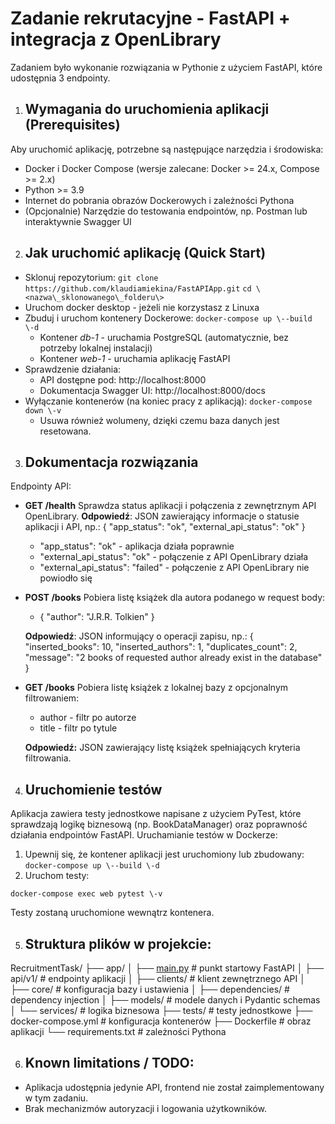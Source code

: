 # Zadanie rekrutacyjne \- FastAPI \+ integracja z OpenLibrary

Zadaniem było wykonanie rozwiązania w Pythonie z użyciem FastAPI, które udostępnia 3 endpointy.

1. ## Wymagania do uruchomienia aplikacji (Prerequisites)

Aby uruchomić aplikację, potrzebne są następujące narzędzia i środowiska:

* Docker i Docker Compose (wersje zalecane: Docker \>= 24.x, Compose \>= 2.x)
* Python \>= 3.9
* Internet do pobrania obrazów Dockerowych i zależności Pythona
* (Opcjonalnie) Narzędzie do testowania endpointów, np. Postman lub interaktywnie Swagger UI

2. ## Jak uruchomić aplikację (Quick Start)

* Sklonuj repozytorium:
  `git clone https://github.com/klaudiamiekina/FastAPIApp.git`
  `cd \<nazwa\_sklonowanego\_folderu\>`
* Uruchom docker desktop \- jeżeli nie korzystasz z Linuxa
* Zbuduj i uruchom kontenery Dockerowe:
  `docker-compose up \--build \-d`
  * Kontener *db-1* \- uruchamia PostgreSQL (automatycznie, bez potrzeby lokalnej instalacji)
  * Kontener *web-1* \- uruchamia aplikację FastAPI
* Sprawdzenie działania:
  * API dostępne pod: http://localhost:8000
  * Dokumentacja Swagger UI: http://localhost:8000/docs
* Wyłączanie kontenerów (na koniec pracy z aplikacją):
  `docker-compose down \-v`
  * Usuwa również wolumeny, dzięki czemu baza danych jest resetowana.

3. ## Dokumentacja rozwiązania

Endpointy API:

* **GET /health**
  Sprawdza status aplikacji i połączenia z zewnętrznym API OpenLibrary.
  **Odpowiedź**: JSON zawierający informacje o statusie aplikacji i API, np.:
  {
      "app\_status": "ok",
      "external\_api\_status": "ok"
  }
  * "app\_status": "ok" \- aplikacja działa poprawnie
  * "external\_api\_status": "ok" \- połączenie z API OpenLibrary działa
  * "external\_api\_status": "failed" \- połączenie z API OpenLibrary nie powiodło się

* **POST /books**
  Pobiera listę książek dla autora podanego w request body:
  * {
        "author": "J.R.R. Tolkien"
    }


  **Odpowiedź**: JSON informujący o operacji zapisu, np.:
  {
      "inserted\_books": 10,
      "inserted\_authors": 1,
      "duplicates\_count": 2,
      "message": "2 books of requested author already exist in the database"
  }

* **GET /books**
  Pobiera listę książek z lokalnej bazy z opcjonalnym filtrowaniem:
  * author \- filtr po autorze
  * title \- filtr po tytule

  **Odpowiedź:** JSON zawierający listę książek spełniających kryteria filtrowania.

4. ## Uruchomienie testów

Aplikacja zawiera testy jednostkowe napisane z użyciem PyTest, które sprawdzają logikę biznesową (np. BookDataManager) oraz poprawność działania endpointów FastAPI.
Uruchamianie testów w Dockerze:

1. Upewnij się, że kontener aplikacji jest uruchomiony lub zbudowany:
   `docker-compose up \--build \-d`
2. Uruchom testy:

`docker-compose exec web pytest \-v`

Testy zostaną uruchomione wewnątrz kontenera.

5. ## Struktura plików w projekcie:

RecruitmentTask/
├── app/
│   ├── [main.py](http://main.py) \# punkt startowy FastAPI
│   ├── api/v1/ \# endpointy aplikacji
│   ├── clients/ \# klient zewnętrznego API
│   ├── core/ \# konfiguracja bazy i ustawienia
│   ├── dependencies/ \# dependency injection
│   ├── models/ \# modele danych i Pydantic schemas
│   └── services/ \# logika biznesowa
├── tests/ \# testy jednostkowe
├── docker-compose.yml \# konfiguracja kontenerów
├── Dockerfile \# obraz aplikacji
└── requirements.txt \# zależności Pythona

6. ## Known limitations / TODO:

* Aplikacja udostępnia jedynie API, frontend nie został zaimplementowany w tym zadaniu.
* Brak mechanizmów autoryzacji i logowania użytkowników.
